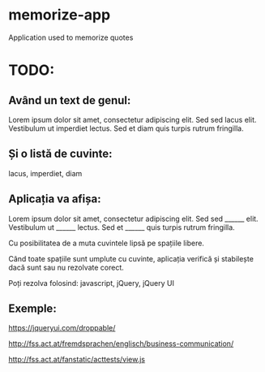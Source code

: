 # memorize-app
Application used to memorize quotes

# TODO:
## Având un text de genul:

Lorem ipsum dolor sit amet, consectetur adipiscing elit. Sed sed lacus elit. Vestibulum ut imperdiet lectus. Sed et diam quis turpis rutrum fringilla.

## Și o listă de cuvinte:

lacus, imperdiet, diam

## Aplicația va afișa:

Lorem ipsum dolor sit amet, consectetur adipiscing elit. Sed sed ______ elit. Vestibulum ut ______ lectus. Sed et ______ quis turpis rutrum fringilla.

Cu posibilitatea de a muta cuvintele lipsă pe spațiile libere.

Când toate spațiile sunt umplute cu cuvinte, aplicația verifică și stabilește dacă sunt sau nu rezolvate corect.

Poți rezolva folosind: javascript, jQuery, jQuery UI

## Exemple:

https://jqueryui.com/droppable/

http://fss.act.at/fremdsprachen/englisch/business-communication/

http://fss.act.at/fanstatic/acttests/view.js
